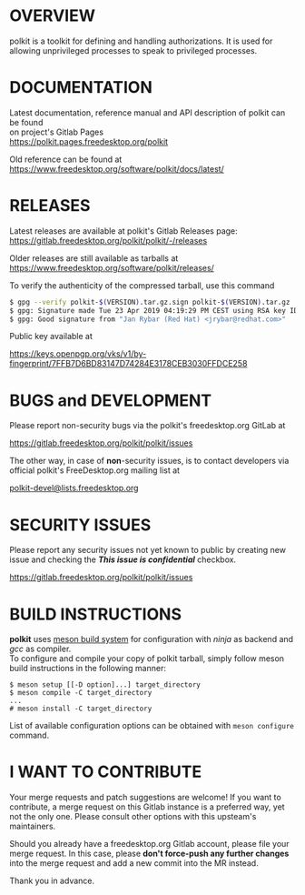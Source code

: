 OVERVIEW
========

polkit is a toolkit for defining and handling authorizations.  It is
used for allowing unprivileged processes to speak to privileged
processes.


DOCUMENTATION
=============

Latest documentation, reference manual and API description of polkit can be found  
on project's Gitlab Pages  
 https://polkit.pages.freedesktop.org/polkit


Old reference can be found at  
 https://www.freedesktop.org/software/polkit/docs/latest/


RELEASES
========

Latest releases are available at polkit's Gitlab Releases page:  
 https://gitlab.freedesktop.org/polkit/polkit/-/releases


Older releases are still available as tarballs at  
 https://www.freedesktop.org/software/polkit/releases/


To verify the authenticity of the compressed tarball, use this command

``` bash
$ gpg --verify polkit-$(VERSION).tar.gz.sign polkit-$(VERSION).tar.gz
$ gpg: Signature made Tue 23 Apr 2019 04:19:29 PM CEST using RSA key ID FFDCE258
$ gpg: Good signature from "Jan Rybar (Red Hat) <jrybar@redhat.com>"
```

Public key available at

 https://keys.openpgp.org/vks/v1/by-fingerprint/7FFB7D6BD83147D74284E3178CEB3030FFDCE258


BUGS and DEVELOPMENT
====================

Please report non-security bugs via the polkit's freedesktop.org GitLab at

 https://gitlab.freedesktop.org/polkit/polkit/issues

The other way, in case of **non**-security issues, is to contact developers via official polkit's FreeDesktop.org mailing list at

polkit-devel@lists.freedesktop.org  

SECURITY ISSUES
===============

Please report any security issues not yet known to public
by creating new issue and checking the ***This issue is confidential*** checkbox.

 https://gitlab.freedesktop.org/polkit/polkit/issues


BUILD INSTRUCTIONS
==================

**polkit** uses [meson build system](https://mesonbuild.com/) for configuration with *ninja* as backend and *gcc* as compiler.  
To configure and compile your copy of polkit tarball, simply follow meson build instructions in the following manner:
```
$ meson setup [[-D option]...] target_directory
$ meson compile -C target_directory
...
# meson install -C target_directory
```

List of available configuration options can be obtained with `meson configure` command.

I WANT TO CONTRIBUTE
====================
Your merge requests and patch suggestions are welcome! If you want to contribute, a merge request on this Gitlab instance is a preferred way, yet not the only one. Please consult other options with this upsteam's maintainers.

Should you already have a freedesktop.org Gitlab account, please file your merge request. In this case, please **don't force-push any further changes** into the merge request and add a new commit into the MR instead.

Thank you in advance.
